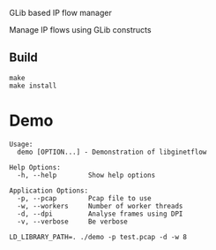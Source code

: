 GLib based IP flow manager

Manage IP flows using GLib constructs

## Build
```
make
make install
```

# Demo
```
Usage:
  demo [OPTION...] - Demonstration of libginetflow

Help Options:
  -h, --help        Show help options

Application Options:
  -p, --pcap        Pcap file to use
  -w, --workers     Number of worker threads
  -d, --dpi         Analyse frames using DPI
  -v, --verbose     Be verbose
```

```
LD_LIBRARY_PATH=. ./demo -p test.pcap -d -w 8
```

